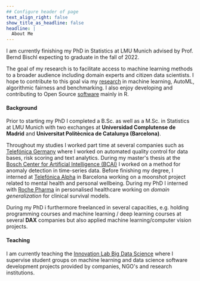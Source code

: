 ```yaml
---
## Configure header of page
text_align_right: false
show_title_as_headline: false
headline: |
  About Me
---
```


<!-- this is a subheadline -->
I am currently finishing my PhD in Statistics at LMU Munich advised by Prof. Bernd Bischl expecting to graduate in the fall of 2022.

The goal of my research is to facilitate access to machine learning methods to a broader audience including domain experts and citizen data scientists. I hope to contribute to this goal via my [research](/research/) in machine learning, AutoML, algorithmic fairness and benchmarking. I also enjoy developing and contributing to Open Source [software](/software/) mainly in R.

#### Background 
Prior to starting my PhD I completed a B.Sc. as well as a M.Sc. in Statistics at LMU Munich with two exchanges at **Universidad Complutense de Madrid** and **Universitat Politècnica de Catalunya (Barcelona)**.

Throughout my studies I worked part time at several companies such as [Telefónica Germany](https://www.telefonica.de/home-corporate-en.html) where I worked on automated quality control for data bases, risk scoring and text analytics. 
During my master's thesis at the [Bosch Center for Artificial Intelligence (BCAI)](https://www.bosch-ai.com/) I worked on a method for anomaly detection in time-series data. Before finishing my degree, I interned at [Telefónica Alpha](https://www.linkedin.com/company/telefonica-innovacion-alpha/) in Barcelona working on a moonshot project related to mental health and personal wellbeing. During my PhD I interned with [Roche Pharma](https://www.roche.ch/en/pharma.htm) in personalised healthcare working on *domain generalization* for clinical survival models. 

During my PhD i furthermore freelanced in several capacities, e.g. holding programming courses and machine learning / deep learning courses at several **DAX** companies but also applied machine learning/computer vision projects.

#### Teaching 

I am currently teaching the [Innovation Lab Big Data Science](https://innolab.ifi.lmu.de/) where I supervise student groups on machine learning  and data science software development projects provided by companies, NGO's and research institutions.